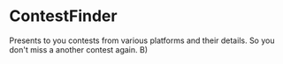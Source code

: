 # ContestFinder
Presents to you contests from various platforms and their details. So you don't miss a another contest again. B)
